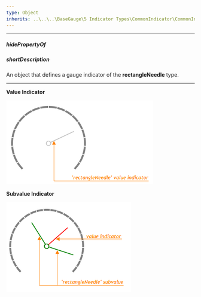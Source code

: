 ```yaml
---
type: Object
inherits: ..\..\..\BaseGauge\5 Indicator Types\CommonIndicator\CommonIndicator.md
---
```

---
##### hidePropertyOf

##### shortDescription
An object that defines a gauge indicator of the **rectangleNeedle** type.

---
**Value Indicator**

![RectangleNeedle Gauge Value Indicator DevExtreme](/images/ChartJS/RectangleNeedleValueIndicator.png)

**Subvalue Indicator**

![RectangleNeedle Gauge Subvalue Indicator DevExtreme](/images/ChartJS/RectangleNeedleSubvalueIndicator.png)